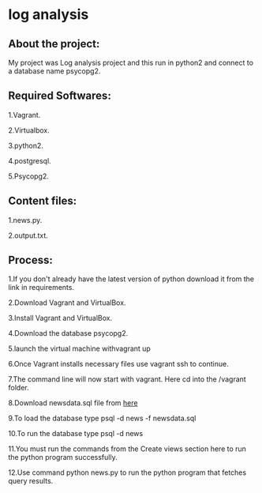 # log analysis 

## About the project:

My project was Log analysis project and this run in python2 and connect to a database name psycopg2.

## Required Softwares:
  
  1.Vagrant.
  
  2.Virtualbox.
  
  3.python2.
  
  4.postgresql.
  
  5.Psycopg2.
  
## Content files:
  
  1.news.py.
  
  2.output.txt.

## Process:

  1.If you don't already have the latest version of python download it from the link in requirements.
  
  2.Download Vagrant and VirtualBox.
  
  3.Install Vagrant and VirtualBox.
  
  4.Download the database psycopg2.
  
  5.launch the virtual machine withvagrant up
  
  6.Once Vagrant installs necessary files use vagrant ssh to continue.
  
  7.The command line will now start with vagrant. Here cd into the /vagrant folder.
  
  8.Download newsdata.sql file from [here](https://d17h27t6h515a5.cloudfront.net/topher/2016/August/57b5f748_newsdata/newsdata.zip)
  
  9.To load the database type psql -d news -f newsdata.sql
  
  10.To run the database type psql -d news
  
  11.You must run the commands from the Create views section here to run the python program successfully.
  
  12.Use command python news.py to run the python program that fetches query results.
